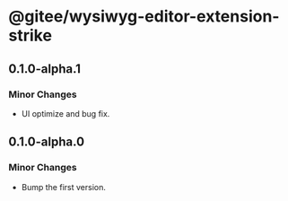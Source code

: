 # @gitee/wysiwyg-editor-extension-strike

## 0.1.0-alpha.1

### Minor Changes

- UI optimize and bug fix.

## 0.1.0-alpha.0

### Minor Changes

- Bump the first version.
